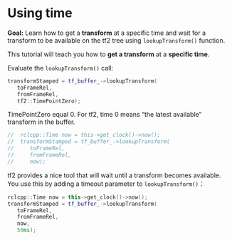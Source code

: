 # Using time

**Goal:** Learn how to get a **transform** at a specific time and wait for a transform to be available on the tf2 tree using `lookupTransform()` function.

This tutorial will teach you how to **get a transform** at a **specific time**.

Evaluate the `lookupTransform()` call:

```c++
transformStamped = tf_buffer_->lookupTransform(
   toFrameRel,
   fromFrameRel,
   tf2::TimePointZero);
```

TimePointZero equal 0.   For tf2, time 0 means “the latest available” transform in the buffer.

```c++
//  rclcpp::Time now = this->get_clock()->now();
//  transformStamped = tf_buffer_->lookupTransform(
//     toFrameRel,
//     fromFrameRel,
//     now);
```

tf2 provides a nice tool that will wait until a transform becomes available. You use this by adding a timeout parameter to `lookupTransform()`：

```c++
rclcpp::Time now = this->get_clock()->now();
transformStamped = tf_buffer_->lookupTransform(
   toFrameRel,
   fromFrameRel,
   now,
   50ms);
```

